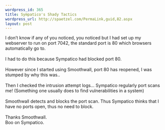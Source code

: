 ```yaml
--- 
wordpress_id: 365
title: Sympatico's Shady Tactics
wordpress_url: http://spaetzel.com/PermaLink,guid,82.aspx
layout: post
---
```

I don&#8217;t know if any of you noticed, you noticed but I had set up my webserver to run on port 7042, the standard port is 80 which browsers automatically go to.<br />
        <br />
        I had to do this because Sympatico had blocked port 80.<br />
        <br />
        However since I started using Smoothwall, port 80 has reopened, I was stumped by why
        this was..<br />
        <br />
        Then I checked the intrusion attempt logs... Sympatico regularly port scans me! (Something
        one usually does to find vulnerabilities in a system)<br />
        <br />
        Smoothwall detects and blocks the port scan. Thus Sympatico thinks that I have no
        ports open, thus no need to block.<br />
        <br />
        Thanks Smoothwall.<br />
        Boo on Sympatico.<br />
        <img width="0" height="0" src="http://spaetzel.com/aggbug.ashx?id=82" />
